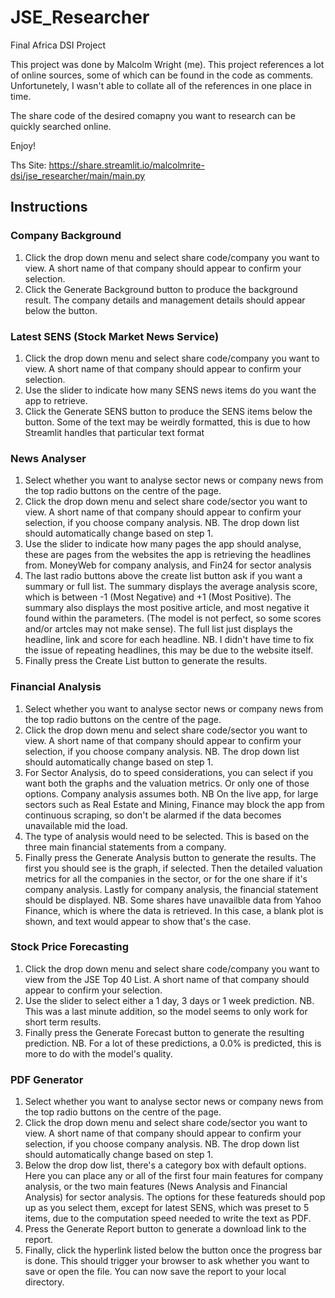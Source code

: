 # JSE_Researcher
Final Africa DSI Project

This project was done by Malcolm Wright (me). This project references a lot of online sources, some of which can be found in the code as comments. Unfortunetely, I wasn't able to collate all of the references in one place in time. 

The share code of the desired comapny you want to research can be quickly searched online.

Enjoy!

Ths Site: https://share.streamlit.io/malcolmrite-dsi/jse_researcher/main/main.py

## Instructions
### Company Background

1. Click the drop down menu and select share code/company you want to view. A short name of that company should appear to confirm your selection.
2. Click the Generate Background button to produce the background result. The company details and management details should appear below the button.

### Latest SENS (Stock Market News Service)

1. Click the drop down menu and select share code/company you want to view. A short name of that company should appear to confirm your selection.
2. Use the slider to indicate how many SENS news items do you want the app to retrieve.
3. Click the Generate SENS button to produce the SENS items below the button. Some of the text may be weirdly formatted, this is due to how Streamlit handles that particular text format

### News Analyser

1. Select whether you want to analyse sector news or company news from the top radio buttons on the centre of the page.
2. Click the drop down menu and select share code/sector you want to view. A short name of that company should appear to confirm your selection, if you choose company analysis.
NB. The drop down list should automatically change based on step 1.
3. Use the slider to indicate how many pages the app should analyse, these are pages from the websites the app is retrieving the headlines from. MoneyWeb for company analysis, and Fin24 for sector analysis
4. The last radio buttons above the create list button ask if you want a summary or full list. The summary displays the average analysis score, which is between -1 (Most Negative) and +1 (Most Positive). 
The summary also displays the most positive article, and most negative it found within the parameters. (The model is not perfect, so some scores and/or artcles may not make sense). 
The full list just displays the headline, link and score for each headline. NB. I didn't have time to fix the issue of repeating headlines, this may be due to the website itself.
5. Finally press the Create List button to generate the results. 

### Financial Analysis

1. Select whether you want to analyse sector news or company news from the top radio buttons on the centre of the page.
2. Click the drop down menu and select share code/sector you want to view. A short name of that company should appear to confirm your selection, if you choose company analysis.
NB. The drop down list should automatically change based on step 1.
3. For Sector Analysis, do to speed considerations, you can select if you want both the graphs and the valuation metrics. Or only one of those options. Company analysis assumes both. NB On the live app, for large sectors such as Real Estate and Mining, Finance may block the app from continuous scraping, so don't be alarmed if the data becomes unavailable mid the load.
4. The type of analysis would need to be selected. This is based on the three main financial statements from a company. 
5. Finally press the Generate Analysis button to generate the results. The first you should see is the graph, if selected. Then the detailed valuation metrics for all the companies in the sector, or for the one share if it's company analysis. Lastly for company analysis, the financial statement should be displayed. NB. Some shares have unavailble data from Yahoo Finance, which is where the data is retrieved. In this case, a blank plot is shown, and text would appear to show that's the case.

### Stock Price Forecasting

1. Click the drop down menu and select share code/company you want to view from the JSE Top 40 List. A short name of that company should appear to confirm your selection.
2. Use the slider to select either a 1 day, 3 days or 1 week prediction. NB. This was a last minute addition, so the model seems to only work for short term results. 
3. Finally press the Generate Forecast button to generate the resulting prediction. NB. For a lot of these predictions, a 0.0% is predicted, this is more to do with the model's quality. 

### PDF Generator
1. Select whether you want to analyse sector news or company news from the top radio buttons on the centre of the page.
2. Click the drop down menu and select share code/sector you want to view. A short name of that company should appear to confirm your selection, if you choose company analysis.
NB. The drop down list should automatically change based on step 1.
3. Below the drop dow list, there's a category box with default options. Here you can place any or all of the first four main features for company analysis, or the two main features (News Analysis and Financial Analysis) for sector analysis. The options for these featureds should pop up as you select them, except for latest SENS, which was preset to 5 items, due to the computation speed needed to write the text as PDF.
4. Press the Generate Report button to generate a download link to the report.
5. Finally, click the hyperlink listed below the button once the progress bar is done. This should trigger your browser to ask whether you want to save or open the file. You can now save the report to your local directory. 
